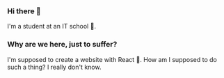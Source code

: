 ### Hi there 👋
I'm a student at an IT school 🗿.

### Why are we here, just to suffer?
I'm supposed to create a website with React 🗿. How am I supposed to do such a thing? I really don't know.

<!--
**awjolanda/awjolanda** is a ✨ _special_ ✨ repository because its `README.md` (this file) appears on your GitHub profile.

Here are some ideas to get you started:

- 🔭 I’m currently working on ...
- 🌱 I’m currently learning ...
- 👯 I’m looking to collaborate on ...
- 🤔 I’m looking for help with ...
- 💬 Ask me about ...
- 📫 How to reach me: ...
- 😄 Pronouns: ...
- ⚡ Fun fact: ...
-->
